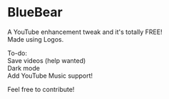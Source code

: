 # BlueBear
A YouTube enhancement tweak and it's totally FREE! <br>
Made using Logos.<br>

To-do:<br>
Save videos (help wanted) <br>
Dark mode <br>
Add YouTube Music support! <br>

Feel free to contribute!
